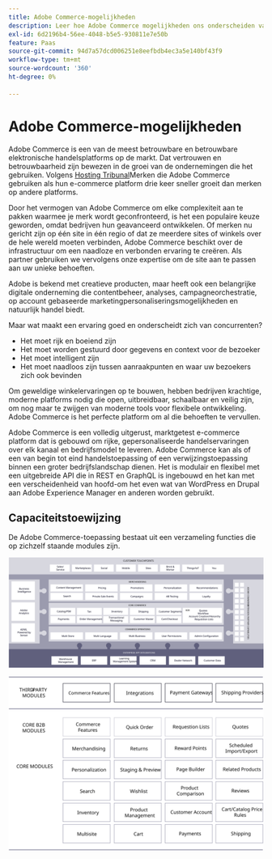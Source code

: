 ```yaml
---
title: Adobe Commerce-mogelijkheden
description: Leer hoe Adobe Commerce mogelijkheden ons onderscheiden van concurrenten.
exl-id: 6d2196b4-56ee-4048-b5e5-930811e7e50b
feature: Paas
source-git-commit: 94d7a57dcd006251e8eefbdb4ec3a5e140bf43f9
workflow-type: tm+mt
source-wordcount: '360'
ht-degree: 0%

---
```


# Adobe Commerce-mogelijkheden

Adobe Commerce is een van de meest betrouwbare en betrouwbare elektronische handelsplatforms op de markt. Dat vertrouwen en betrouwbaarheid zijn bewezen in de groei van de ondernemingen die het gebruiken. Volgens [Hosting Tribunal](https://hostingtribunal.com/blog/magento-statistics/#gref)Merken die Adobe Commerce gebruiken als hun e-commerce platform drie keer sneller groeit dan merken op andere platforms.

Door het vermogen van Adobe Commerce om elke complexiteit aan te pakken waarmee je merk wordt geconfronteerd, is het een populaire keuze geworden, omdat bedrijven hun geavanceerd ontwikkelen. Of merken nu gericht zijn op één site in één regio of dat ze meerdere sites of winkels over de hele wereld moeten verbinden, Adobe Commerce beschikt over de infrastructuur om een naadloze en verbonden ervaring te creëren. Als partner gebruiken we vervolgens onze expertise om de site aan te passen aan uw unieke behoeften.

Adobe is bekend met creatieve producten, maar heeft ook een belangrijke digitale onderneming die contentbeheer, analyses, campagneorchestratie, op account gebaseerde marketingpersonaliseringsmogelijkheden en natuurlijk handel biedt.

Maar wat maakt een ervaring goed en onderscheidt zich van concurrenten?

- Het moet rijk en boeiend zijn
- Het moet worden gestuurd door gegevens en context voor de bezoeker
- Het moet intelligent zijn
- Het moet naadloos zijn tussen aanraakpunten en waar uw bezoekers zich ook bevinden

Om geweldige winkelervaringen op te bouwen, hebben bedrijven krachtige, moderne platforms nodig die open, uitbreidbaar, schaalbaar en veilig zijn, om nog maar te zwijgen van moderne tools voor flexibele ontwikkeling. Adobe Commerce is het perfecte platform om al die behoeften te vervullen.

Adobe Commerce is een volledig uitgerust, marktgetest e-commerce platform dat is gebouwd om rijke, gepersonaliseerde handelservaringen over elk kanaal en bedrijfsmodel te leveren. Adobe Commerce kan als of een van begin tot eind handelstoepassing of een verwijzingstoepassing binnen een groter bedrijfslandschap dienen. Het is modulair en flexibel met een uitgebreide API die in REST en GraphQL is ingebouwd en het kan met een verscheidenheid van hoofd-om het even wat van WordPress en Drupal aan Adobe Experience Manager en anderen worden gebruikt.

## Capaciteitstoewijzing

De Adobe Commerce-toepassing bestaat uit een verzameling functies die op zichzelf staande modules zijn.

![Adobe Commerce-capaciteitstoewijzing](../../assets/playbooks/capabilities-map.svg)

![Adobe Commerce-capaciteitstoewijzing](../../assets/playbooks/capabilities-modules.svg)

